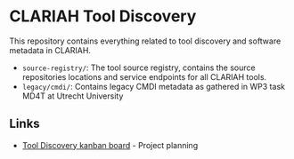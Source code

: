 # CLARIAH Tool Discovery

This repository contains everything related to tool discovery and software metadata in CLARIAH.

* `source-registry/`: The tool source registry, contains the source repositories locations and service endpoints for all
    CLARIAH tools.
* ``legacy/cmdi/``: Contains legacy CMDI metadata as gathered in WP3 task MD4T at Utrecht University

## Links

* [Tool Discovery kanban board](https://github.com/orgs/CLARIAH/projects/1) - Project planning

